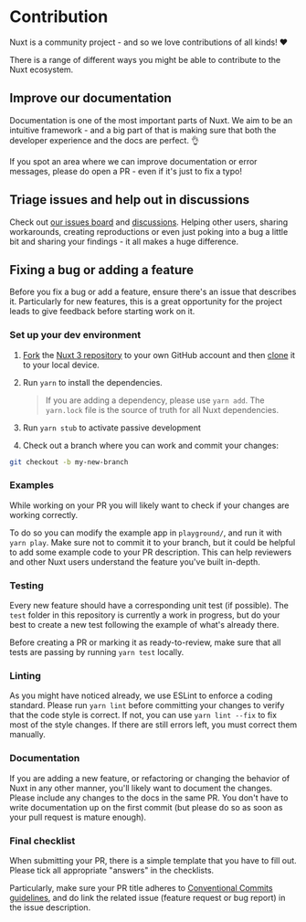 # Contribution

Nuxt is a community project - and so we love contributions of all kinds! ❤️

There is a range of different ways you might be able to contribute to the Nuxt ecosystem.

## Improve our documentation

Documentation is one of the most important parts of Nuxt. We aim to be an intuitive framework - and a big part of that is making sure that both the developer experience and the docs are perfect. 👌

If you spot an area where we can improve documentation or error messages, please do open a PR - even if it's just to fix a typo!

## Triage issues and help out in discussions

Check out [our issues board](https://github.com/nuxt/framework/issues) and [discussions](https://github.com/nuxt/framework/discussions). Helping other users, sharing workarounds, creating reproductions or even just poking into a bug a little bit and sharing your findings - it all makes a huge difference.

## Fixing a bug or adding a feature

Before you fix a bug or add a feature, ensure there's an issue that describes it. Particularly for new features, this is a great opportunity for the project leads to give feedback before starting work on it.

### Set up your dev environment

1. [Fork](https://help.github.com/articles/fork-a-repo/) the [Nuxt 3 repository](https://github.com/nuxt/framework) to your own GitHub account and then [clone](https://help.github.com/articles/cloning-a-repository/) it to your local device.

2. Run `yarn` to install the dependencies.

    > If you are adding a dependency, please use `yarn add`. The `yarn.lock` file is the source of truth for all Nuxt dependencies.

3. Run `yarn stub` to activate passive development

4. Check out a branch where you can work and commit your changes:

```bash
git checkout -b my-new-branch
```

### Examples

While working on your PR you will likely want to check if your changes are working correctly.

To do so you can modify the example app in `playground/`, and run it with `yarn play`. Make sure not to commit it to your branch, but it could be helpful to add some example code to your PR description. This can help reviewers and other Nuxt users understand the feature you've built in-depth.

### Testing

Every new feature should have a corresponding unit test (if possible). The `test` folder in this repository is currently a work in progress, but do your best to create a new test following the example of what's already there.

Before creating a PR or marking it as ready-to-review, make sure that all tests are passing by running `yarn test` locally.

### Linting

As you might have noticed already, we use ESLint to enforce a coding standard. Please run `yarn lint` before committing your changes to verify that the code style is correct. If not, you can use `yarn lint --fix` to fix most of the style changes. If there are still errors left, you must correct them manually.

### Documentation

If you are adding a new feature, or refactoring or changing the behavior of Nuxt in any other manner, you'll likely want to document the changes. Please include any changes to the docs in the same PR. You don't have to write documentation up on the first commit (but please do so as soon as your pull request is mature enough).

### Final checklist

When submitting your PR, there is a simple template that you have to fill out. Please tick all appropriate "answers" in the checklists.

<!-- ## Create a module

If you've built something with Nuxt that's cool, why not [extract it into a module](/modules/kit), so it can be shared with others? We have [many awesome modules already](https://modules.nuxtjs.org/) but there's always room for more.

If you need help while building it, feel free to [check in with us](/community/getting-help). -->

Particularly, make sure your PR title adheres to [Conventional Commits guidelines](https://www.conventionalcommits.org/en/v1.0.0/), and do link the related issue (feature request or bug report) in the issue description.
